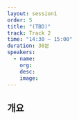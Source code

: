 ```yaml
---
layout: session1
order: 5
title: "(TBD)"
track: Track 2
time: "14:30 ~ 15:00"
duration: 30분
speakers:
  - name: 
    org: 
    desc: 
    image: 
---
```


## 개요
